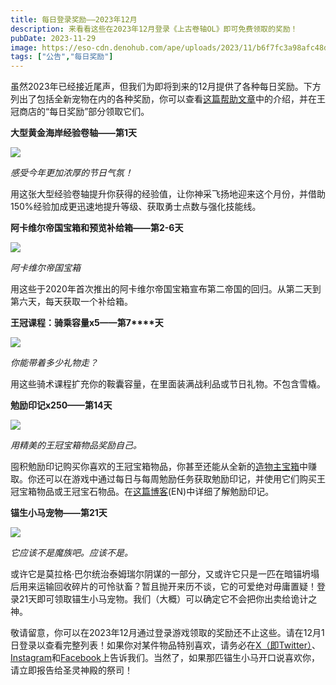 ```yaml
---
title: 每日登录奖励——2023年12月
description: 来看看这些在2023年12月登录《上古卷轴OL》即可免费领取的奖励！
pubDate: 2023-11-29
image: https://eso-cdn.denohub.com/ape/uploads/2023/11/b6f7fc3a98afc48d147328fdc5f5e542.jpg
tags: ["公告","每日奖励"]
---
```


虽然2023年已经接近尾声，但我们为即将到来的12月提供了各种每日奖励。下方列出了包括全新宠物在内的各种奖励，你可以查看[这篇帮助文章](https://help.bethesda.net/#zh-CN/answer/60270)中的介绍，并在王冠商店的“每日奖励”部分领取它们。

**大型黄金海岸经验卷轴——第1天**

![](https://eso-cdn.denohub.com/ape/uploads/2023/06/1f7bf97587039a52547d3df74a2632bc.jpg)

<p class="text-gray-500 text-sm text-center"><i>感受今年更加浓厚的节日气氛！</i></p>

用这张大型经验卷轴提升你获得的经验值，让你神采飞扬地迎来这个月份，并借助150%经验加成更迅速地提升等级、获取勇士点数与强化技能线。

**阿卡维尔帝国宝箱和预览补给箱——第2-6天**

![](https://eso-cdn.denohub.com/ape/uploads/2023/08/f855b53f259536ac1befed8d3b261f4b.jpg)

<p class="text-gray-500 text-sm text-center"><i>阿卡维尔帝国宝箱</i><br></p>

用这些于2020年首次推出的阿卡维尔帝国宝箱宣布第二帝国的回归。从第二天到第六天，每天获取一个补给箱。

**王冠****课程****：****骑乘容量****x5——****第****7****天**

![](https://eso-cdn.denohub.com/ape/uploads/2023/11/3ccea04ad2ca7e229b5963807211dc85.jpg)

<p class="text-gray-500 text-sm text-center"><i>你能带着多少礼物走？</i></p>

用这些骑术课程扩充你的鞍囊容量，在里面装满战利品或节日礼物。不包含雪橇。

**勉励印记x250——第14天**

![](https://eso-cdn.denohub.com/ape/uploads/2023/10/cbf054f9fa4122ee9be26996607da8d2.jpg)

<p class="text-gray-500 text-sm text-center"><i>用精美的王冠宝箱物品奖励自己。</i></p>

囤积勉励印记购买你喜欢的王冠宝箱物品，你甚至还能从全新的[造物主宝箱](/news/post/64997)中赚取。你还可以在游戏中通过每日与每周勉励任务获取勉励印记，并使用它们购买王冠宝箱物品或王冠宝石物品。在[这篇博客](https://www.elderscrollsonline.com/en-us/news/post/59925)(EN)中详细了解勉励印记。

**锚生小马宠物——第21天**

![](https://eso-cdn.denohub.com/ape/uploads/2023/11/496142a84e69b44cabfef723fb1698b1.jpg)

_它应该不是魔族吧。应该不是。_

或许它是莫拉格·巴尔统治泰姆瑞尔阴谋的一部分，又或许它只是一匹在暗锚坍塌后用来运输回收碎片的可怜驮畜？暂且抛开来历不谈，它的可爱绝对毋庸置疑！登录21天即可领取锚生小马宠物。我们（大概）可以确定它不会把你出卖给诡计之神。

敬请留意，你可以在2023年12月通过登录游戏领取的奖励还不止这些。请在12月1日登录以查看完整列表！如果你对某件物品特别喜欢，请务必在[X（即Twitter）](https://twitter.com/TESOnline)、[Instagram](https://www.instagram.com/elderscrollsonline/)和[Facebook](https://www.facebook.com/elderscrollsonline)上告诉我们。当然了，如果那匹锚生小马开口说喜欢你，请立即报告给圣灵神殿的祭司！
